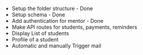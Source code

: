 - Setup the folder structure - Done
- Setup schema - Done
- Add authentication for mentor - Done
- Make API routes for students, payments, reminders
- Display List of students
- Profile of a student
- Automatic and manually Trigger mail